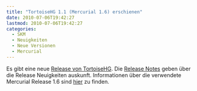```yaml
---
title: "TortoiseHG 1.1 (Mercurial 1.6) erschienen"
date: 2010-07-06T19:42:27
lastmod: 2010-07-06T19:42:27
categories:
  - SKM
  - Neuigkeiten
  - Neue Versionen
  - Mercurial
---
```

Es gibt eine neue <a href="http://tortoisehg.bitbucket.org/">Release von TortoiseHG</a>. Die <a href="http://bitbucket.org/tortoisehg/stable/wiki/ReleaseNotes">Release Notes</a> geben über die Release Neuigkeiten auskunft. Informationen über die verwendete Mercurial Release 1.6 sind <a href="http://mercurial.selenic.com/wiki/WhatsNew#A1.6_.282010-07-01.29">hier</a> zu finden.
